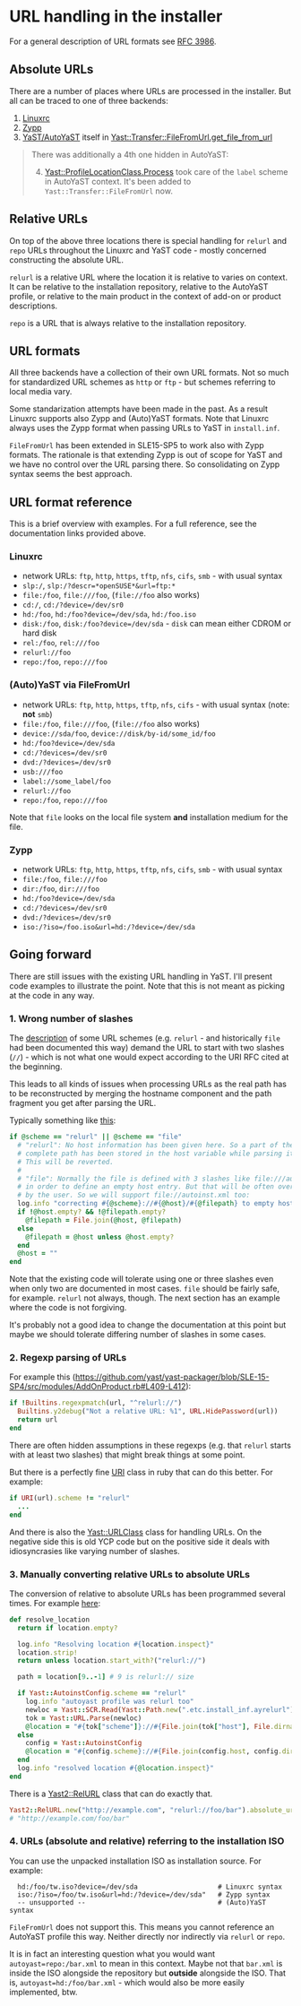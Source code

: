 # URL handling in the installer

For a general description of URL formats see [RFC 3986](https://www.rfc-editor.org/rfc/rfc3986#section-3).

## Absolute URLs

There are a number of places where URLs are processed in the installer. But
all can be traced to one of three backends:

1. [Linuxrc](https://en.opensuse.org/SDB:Linuxrc#Parameter_Reference)
2. [Zypp](https://doc.opensuse.org/projects/libzypp/HEAD/classzypp_1_1media_1_1MediaManager.html#MediaAccessUrl)
3. [YaST/AutoYaST](https://doc.opensuse.org/projects/autoyast/#Commandline-ay) itself in [Yast::Transfer::FileFromUrl.get_file_from_url](https://github.com/yast/yast-installation/blob/b950b062729d98d11d98609cba829bbc39355143/src/lib/transfer/file_from_url.rb#L76-L92)

> There was additionally a 4th one hidden in AutoYaST:
> 
> 4. [Yast::ProfileLocationClass.Process](https://github.com/yast/yast-autoinstallation/blob/SLE-15-SP4/src/modules/ProfileLocation.rb#L101-L116)
>   took care of the `label` scheme in AutoYaST context. It's been added to `Yast::Transfer::FileFromUrl` now.

## Relative URLs

On top of the above three locations there is special handling for `relurl`
and `repo` URLs throughout the Linuxrc and YaST code - mostly concerned constructing the absolute URL.

`relurl` is a relative URL where the location it is relative to varies on
context. It can be relative to the installation repository, relative to the
AutoYaST profile, or relative to the main product in the context of add-on
or product descriptions.

`repo` is a URL that is always relative to the installation repository.

## URL formats

All three backends have a collection of their own URL formats. Not so much for
standardized URL schemes as `http` or `ftp` - but schemes referring to local
media vary.

Some standarization attempts have been made in the past. As a result Linuxrc
supports also Zypp and (Auto)YaST formats. Note that Linuxrc always uses the Zypp format
when passing URLs to YaST in `install.inf`.

`FileFromUrl` has been extended in SLE15-SP5 to work also with Zypp formats. The
rationale is that extending Zypp is out of scope for YaST and we have no
control over the URL parsing there. So consolidating on Zypp syntax seems
the best approach.

## URL format reference

This is a brief overview with examples. For a full reference, see the documentation links provided above.

### Linuxrc

- network URLs: `ftp`, `http`, `https`, `tftp`, `nfs`, `cifs`, `smb` - with usual syntax
- `slp:/`, `slp:/?descr=*openSUSE*&url=ftp:*`
- `file:/foo`, `file:///foo`, (`file://foo` also works)
- `cd:/`, `cd:/?device=/dev/sr0`
- `hd:/foo`, `hd:/foo?device=/dev/sda`, `hd:/foo.iso`
- `disk:/foo`, `disk:/foo?device=/dev/sda` - `disk` can mean either CDROM or hard disk
- `rel:/foo`, `rel:///foo`
- `relurl://foo`
- `repo:/foo`, `repo:///foo`

### (Auto)YaST via FileFromUrl

- network URLs: `ftp`, `http`, `https`, `tftp`, `nfs`, `cifs` - with usual syntax (note: **not** `smb`)
- `file:/foo`, `file:///foo`, (`file://foo` also works)
- `device://sda/foo`, `device://disk/by-id/some_id/foo`
- `hd:/foo?device=/dev/sda`
- `cd:/?devices=/dev/sr0`
- `dvd:/?devices=/dev/sr0`
- `usb:///foo`
- `label://some_label/foo`
- `relurl://foo`
- `repo:/foo`, `repo:///foo`

Note that `file` looks on the local file system **and** installation medium for the file.

### Zypp

- network URLs: `ftp`, `http`, `https`, `tftp`, `nfs`, `cifs`, `smb` - with usual syntax
- `file:/foo`, `file:///foo`
- `dir:/foo`, `dir:///foo`
- `hd:/foo?device=/dev/sda`
- `cd:/?devices=/dev/sr0`
- `dvd:/?devices=/dev/sr0`
- `iso:/?iso=/foo.iso&url=hd:/?device=/dev/sda`

## Going forward

There are still issues with the existing URL handling in YaST. I'll present
code examples to illustrate the point. Note that this is not meant as picking at the code in any way.

### 1. Wrong number of slashes

The [description](https://doc.opensuse.org/projects/autoyast/#Commandline-ay) of some URL schemes (e.g. `relurl` - and historically `file`
had been documented this way)
demand the URL to start with two slashes (`//`) - which is not what one would expect according to the URI RFC cited at the beginning.

This leads to all kinds of issues when processing URLs as the real path has
to be reconstructed by merging the hostname component and the path fragment you get after parsing the URL.

Typically something like [this](https://github.com/yast/yast-autoinstallation/blob/695bc29ac79dae970dae63da55b624ec03a04e16/src/modules/AutoinstConfig.rb#L364-L379):

```ruby
if @scheme == "relurl" || @scheme == "file"
  # "relurl": No host information has been given here. So a part of the path or the
  # complete path has been stored in the host variable while parsing it.
  # This will be reverted.
  #
  # "file": Normally the file is defined with 3 slashes like file:///autoinst.xml
  # in order to define an empty host entry. But that will be often overseen
  # by the user. So we will support file://autoinst.xml too:
  log.info "correcting #{@scheme}://#{@host}/#{@filepath} to empty host entry"
  if !@host.empty? && !@filepath.empty?
    @filepath = File.join(@host, @filepath)
  else
    @filepath = @host unless @host.empty?
  end
  @host = ""
end
```

Note that the existing code will tolerate using one or three slashes even
when only two are documented in most cases. `file` should be fairly safe,
for example. `relurl` not always, though. The next section has an example
where the code is not forgiving.

It's probably not a good idea to change the documentation at this point but
maybe we should tolerate differing number of slashes in some cases.
 
### 2. Regexp parsing of URLs

For example this (https://github.com/yast/yast-packager/blob/SLE-15-SP4/src/modules/AddOnProduct.rb#L409-L412):

```ruby
if !Builtins.regexpmatch(url, "^relurl://")
  Builtins.y2debug("Not a relative URL: %1", URL.HidePassword(url))
  return url
end
```

There are often hidden assumptions in these regexps (e.g. that `relurl` starts with at least two slashes)
that might break things at some point.

But there is a perfectly fine [URI](https://docs.ruby-lang.org/en/master/URI.html) class
in ruby that can do this better. For example:

```ruby
if URI(url).scheme != "relurl"
  ...
end
```

And there is also the
[Yast::URLClass](https://github.com/yast/yast-yast2/blob/master/library/types/src/modules/URL.rb)
class for handling URLs. On the negative side this is old YCP code but on the
positive side it deals with idiosyncrasies like varying number of slashes.

### 3. Manually converting relative URLs to absolute URLs

The conversion of relative to absolute URLs has been programmed several times. For example [here](https://github.com/yast/yast-autoinstallation/blob/695bc29ac79dae970dae63da55b624ec03a04e16/src/lib/autoinstall/script.rb#L149-L168):

```ruby
def resolve_location
  return if location.empty?

  log.info "Resolving location #{location.inspect}"
  location.strip!
  return unless location.start_with?("relurl://")

  path = location[9..-1] # 9 is relurl:// size

  if Yast::AutoinstConfig.scheme == "relurl"
    log.info "autoyast profile was relurl too"
    newloc = Yast::SCR.Read(Yast::Path.new(".etc.install_inf.ayrelurl"))
    tok = Yast::URL.Parse(newloc)
    @location = "#{tok["scheme"]}://#{File.join(tok["host"], File.dirname(tok["path"]), path)}"
  else
    config = Yast::AutoinstConfig
    @location = "#{config.scheme}://#{File.join(config.host, config.directory, path)}"
  end
  log.info "resolved location #{@location.inspect}"
end
```

There is a [Yast2::RelURL](https://github.com/yast/yast-yast2/blob/master/library/general/src/lib/yast2/rel_url.rb) class that can do exactly that.

```ruby
Yast2::RelURL.new("http://example.com", "relurl://foo/bar").absolute_url.to_s
# "http://example.com/foo/bar"

```

### 4. URLs (absolute and relative) referring to the installation ISO

You can use the unpacked installation ISO as installation source. For example:

```
  hd:/foo/tw.iso?device=/dev/sda                    # Linuxrc syntax
  iso:/?iso=/foo/tw.iso&url=hd:/?device=/dev/sda"   # Zypp syntax
  -- unsupported --                                 # (Auto)YaST syntax
```

`FileFromUrl` does not support this. This means you cannot reference an
AutoYaST profile this way. Neither directly nor indirectly via `relurl` or
`repo`.

It is in fact an interesting question what you would want
`autoyast=repo:/bar.xml` to mean in this context. Maybe not that `bar.xml`
is inside the ISO alongside the repository but **outside** alongside the ISO. That is,
`autoyast=hd:/foo/bar.xml` - which would also be more easily implemented, btw.
